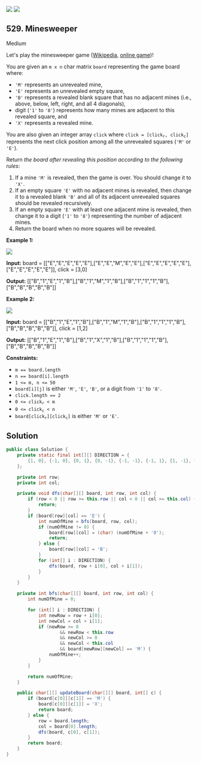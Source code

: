 [![](https://img.shields.io/github/stars/javadev/LeetCode-in-Java?label=Stars&style=flat-square)](https://github.com/javadev/LeetCode-in-Java)
[![](https://img.shields.io/github/forks/javadev/LeetCode-in-Java?label=Fork%20me%20on%20GitHub%20&style=flat-square)](https://github.com/javadev/LeetCode-in-Java/fork)

## 529\. Minesweeper

Medium

Let's play the minesweeper game ([Wikipedia](https://en.wikipedia.org/wiki/Minesweeper_(video_game)), [online game](http://minesweeperonline.com))!

You are given an `m x n` char matrix `board` representing the game board where:

*   `'M'` represents an unrevealed mine,
*   `'E'` represents an unrevealed empty square,
*   `'B'` represents a revealed blank square that has no adjacent mines (i.e., above, below, left, right, and all 4 diagonals),
*   digit (`'1'` to `'8'`) represents how many mines are adjacent to this revealed square, and
*   `'X'` represents a revealed mine.

You are also given an integer array `click` where <code>click = [click<sub>r</sub>, click<sub>c</sub>]</code> represents the next click position among all the unrevealed squares (`'M'` or `'E'`).

Return _the board after revealing this position according to the following rules_:

1.  If a mine `'M'` is revealed, then the game is over. You should change it to `'X'`.
2.  If an empty square `'E'` with no adjacent mines is revealed, then change it to a revealed blank `'B'` and all of its adjacent unrevealed squares should be revealed recursively.
3.  If an empty square `'E'` with at least one adjacent mine is revealed, then change it to a digit (`'1'` to `'8'`) representing the number of adjacent mines.
4.  Return the board when no more squares will be revealed.

**Example 1:**

![](https://assets.leetcode.com/uploads/2018/10/12/minesweeper_example_1.png)

**Input:** board = \[\["E","E","E","E","E"],["E","E","M","E","E"],["E","E","E","E","E"],["E","E","E","E","E"]], click = [3,0]

**Output:** [["B","1","E","1","B"],["B","1","M","1","B"],["B","1","1","1","B"],["B","B","B","B","B"]]

**Example 2:**

![](https://assets.leetcode.com/uploads/2018/10/12/minesweeper_example_2.png)

**Input:** board = \[\["B","1","E","1","B"],["B","1","M","1","B"],["B","1","1","1","B"],["B","B","B","B","B"]], click = [1,2]

**Output:** [["B","1","E","1","B"],["B","1","X","1","B"],["B","1","1","1","B"],["B","B","B","B","B"]]

**Constraints:**

*   `m == board.length`
*   `n == board[i].length`
*   `1 <= m, n <= 50`
*   `board[i][j]` is either `'M'`, `'E'`, `'B'`, or a digit from `'1'` to `'8'`.
*   `click.length == 2`
*   <code>0 <= click<sub>r</sub> < m</code>
*   <code>0 <= click<sub>c</sub> < n</code>
*   <code>board[click<sub>r</sub>][click<sub>c</sub>]</code> is either `'M'` or `'E'`.

## Solution

```java
public class Solution {
    private static final int[][] DIRECTION = {
        {1, 0}, {-1, 0}, {0, 1}, {0, -1}, {-1, -1}, {-1, 1}, {1, -1}, {1, 1}
    };

    private int row;
    private int col;

    private void dfs(char[][] board, int row, int col) {
        if (row < 0 || row >= this.row || col < 0 || col >= this.col) {
            return;
        }
        if (board[row][col] == 'E') {
            int numOfMine = bfs(board, row, col);
            if (numOfMine != 0) {
                board[row][col] = (char) (numOfMine + '0');
                return;
            } else {
                board[row][col] = 'B';
            }
            for (int[] i : DIRECTION) {
                dfs(board, row + i[0], col + i[1]);
            }
        }
    }

    private int bfs(char[][] board, int row, int col) {
        int numOfMine = 0;

        for (int[] i : DIRECTION) {
            int newRow = row + i[0];
            int newCol = col + i[1];
            if (newRow >= 0
                    && newRow < this.row
                    && newCol >= 0
                    && newCol < this.col
                    && board[newRow][newCol] == 'M') {
                numOfMine++;
            }
        }

        return numOfMine;
    }

    public char[][] updateBoard(char[][] board, int[] c) {
        if (board[c[0]][c[1]] == 'M') {
            board[c[0]][c[1]] = 'X';
            return board;
        } else {
            row = board.length;
            col = board[0].length;
            dfs(board, c[0], c[1]);
        }
        return board;
    }
}
```